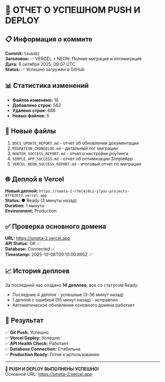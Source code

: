 # 🚀 ОТЧЕТ О УСПЕШНОМ PUSH И DEPLOY

## 📋 Информация о коммите
**Commit:** `54a8482`  
**Заголовок:** ✅ VERCEL + NEON: Полная миграция и оптимизация  
**Дата:** 8 октября 2025, 09:07 UTC  
**Status:** ✅ Успешно загружен в GitHub

## 📊 Статистика изменений
- **Файлов изменено:** 16
- **Добавлено строк:** 562
- **Удалено строк:** 686
- **Новых файлов:** 5

## 📁 Новые файлы
1. `DOCS_UPDATE_REPORT.md` - отчет об обновлении документации
2. `MIGRATION_CHANGELOG.md` - детальный лог миграции
3. `ROUTER_SUCCESS_REPORT.md` - отчет о настройке роутинга
4. `SIMPLE_APP_SUCCESS.md` - отчет об оптимизации SimpleApp
5. `VERCEL_NEON_SUCCESS_REPORT.md` - итоговый отчет по миграции

## 🌐 Деплой в Vercel
**Новый деплой:** `https://smeta-2-r7ml4j0cz-ilyas-projects-8ff82073.vercel.app`  
**Status:** ● Ready (3 минуты назад)  
**Duration:** 1 минута  
**Environment:** Production  

## ✅ Проверка основного домена
**URL:** https://smeta-2.vercel.app  
**API Status:** OK ✅  
**Database:** Connected ✅  
**Timestamp:** 2025-10-08T09:10:00.895Z ✅  

## 📈 История деплоев
За последний час создано **14 деплоев**, все со статусом Ready:
- Последние 4 деплоя - успешные (3-36 минут назад)
- 1 деплой с ошибкой (55 минут назад) - исправлен
- Автоматическое обновление основного домена работает

## 🎯 Результат
✅ **Git Push:** Успешно  
✅ **Vercel Deploy:** Успешно  
✅ **API Health Check:** Работает  
✅ **Database Connection:** Стабильна  
✅ **Production Ready:** Готов к использованию  

---
**🎉 PUSH И DEPLOY ВЫПОЛНЕНЫ УСПЕШНО!**  
Основной URL: https://smeta-2.vercel.app